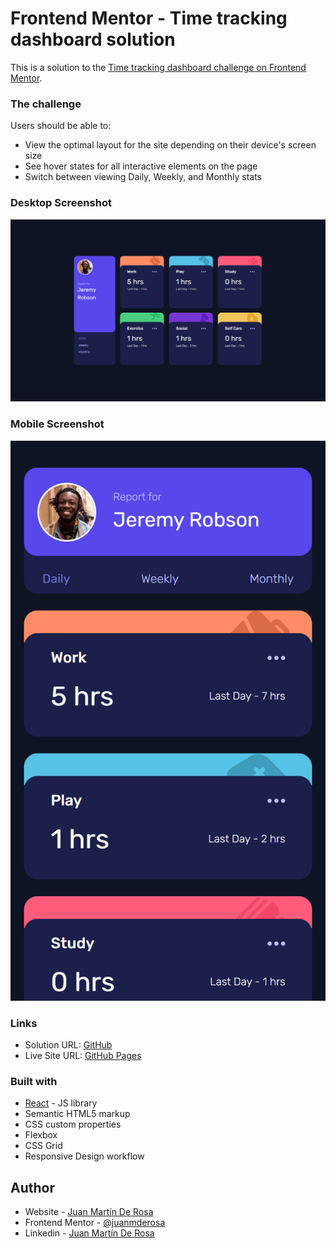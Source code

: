 # Frontend Mentor - Time tracking dashboard solution

This is a solution to the [Time tracking dashboard challenge on Frontend Mentor](https://www.frontendmentor.io/challenges/time-tracking-dashboard-UIQ7167Jw). 

### The challenge

Users should be able to:

- View the optimal layout for the site depending on their device's screen size
- See hover states for all interactive elements on the page
- Switch between viewing Daily, Weekly, and Monthly stats

### Desktop Screenshot
![Desktop Preview](./src/preview/timetraking-preview-desktop.png)

### Mobile Screenshot

![Mobile Preview](./src/preview/timetraking-preview-mobile.png)

### Links

- Solution URL: [GitHub](https://github.com/juanmderosa/timetracking-dashboard)
- Live Site URL: [GitHub Pages](https://juanmderosa.github.io/timetracking-dashboard/)

### Built with

- [React](https://reactjs.org/) - JS library
- Semantic HTML5 markup
- CSS custom properties
- Flexbox
- CSS Grid
- Responsive Design workflow

## Author

- Website - [Juan Martín De Rosa](https://juanmderosa-developer.com/)
- Frontend Mentor - [@juanmderosa](https://www.frontendmentor.io/profile/juanmderosa)
- Linkedin - [Juan Martín De Rosa](https://www.linkedin.com/in/juanmderosa/)

